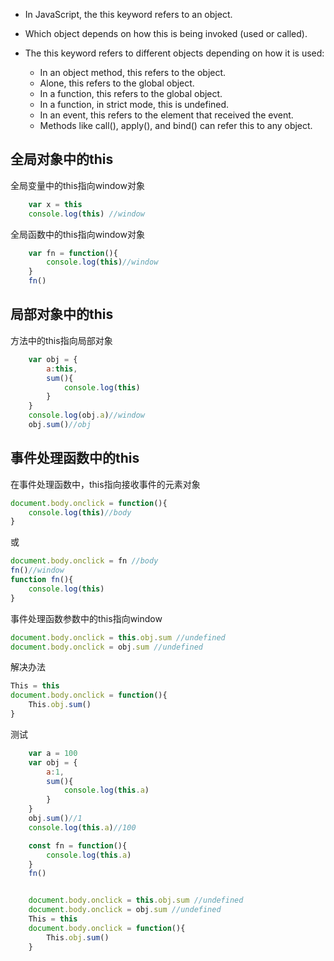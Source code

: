 
- In JavaScript, the this keyword refers to an object.

- Which object depends on how this is being invoked (used or called).

- The this keyword refers to different objects depending on how it is used:

    - In an object method, this refers to the object.
    - Alone, this refers to the global object.
    - In a function, this refers to the global object.
    - In a function, in strict mode, this is undefined.
    - In an event, this refers to the element that received the event.
    - Methods like call(), apply(), and bind() can refer this to any object.


## 全局对象中的this

全局变量中的this指向window对象
```javascript
    var x = this
    console.log(this) //window
 ```   
全局函数中的this指向window对象
```javascript
    var fn = function(){
        console.log(this)//window
    }
    fn()
```
## 局部对象中的this
方法中的this指向局部对象
```javascript
    var obj = {
        a:this,
        sum(){
            console.log(this)
        }
    }
    console.log(obj.a)//window
    obj.sum()//obj
```  
## 事件处理函数中的this

在事件处理函数中，this指向接收事件的元素对象
```javascript
document.body.onclick = function(){
    console.log(this)//body
}
```
或
```javascript
document.body.onclick = fn //body
fn()//window
function fn(){
    console.log(this)
}
```
事件处理函数参数中的this指向window

```javascript
document.body.onclick = this.obj.sum //undefined
document.body.onclick = obj.sum //undefined
```
解决办法
```javascript
This = this
document.body.onclick = function(){
    This.obj.sum()
}
```
测试

```javascript
    var a = 100
    var obj = {
        a:1,
        sum(){
            console.log(this.a)
        }
    }
    obj.sum()//1
    console.log(this.a)//100

    const fn = function(){
        console.log(this.a)
    }
    fn()


    document.body.onclick = this.obj.sum //undefined
    document.body.onclick = obj.sum //undefined
    This = this
    document.body.onclick = function(){
        This.obj.sum()
    }

```
